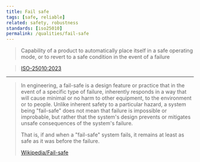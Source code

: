 ```yaml
---
title: Fail safe
tags: [safe, reliable]
related: safety, robustness 
standards: [iso25010]
permalink: /qualities/fail-safe
---
```



>Capability of a product to automatically place itself in a safe operating mode, or to revert to a safe condition in the event of a failure

>
>[ISO-25010:2023](/references/#iso-25010-2023)

<hr class="with-no-margin"/>

>In engineering, a fail-safe is a design feature or practice that in the event of a specific type of failure, inherently responds in a way that will cause minimal or no harm to other equipment, to the environment or to people. 
>Unlike inherent safety to a particular hazard, a system being "fail-safe" does not mean that failure is impossible or improbable, but rather that the system's design prevents or mitigates unsafe consequences of the system's failure. 
>
>That is, if and when a "fail-safe" system fails, it remains at least as safe as it was before the failure.
>
>[Wikipedia/Fail-safe](https://en.wikipedia.org/wiki/Fail-safe)
